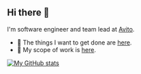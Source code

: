 ## Hi there 👋

I'm software engineer and team lead at [Avito](https://tech.avito.ru).

- 🤔 The things I want to get done are [here](https://www.notion.so/octolab/33715348cc114ea79dd350a25d16e0b0?v=b90a1074ff8b4f43bc7dc449a959fdb5&r=0b753cbf767346f5a6fd51194829a2f3).
- 🔭 My scope of work is [here](https://miro.grsm.io/my-scope-of-work).

[![My GitHub stats](https://github-readme-stats.vercel.app/api?username=kamilsk)](https://github.com/kamilsk)

